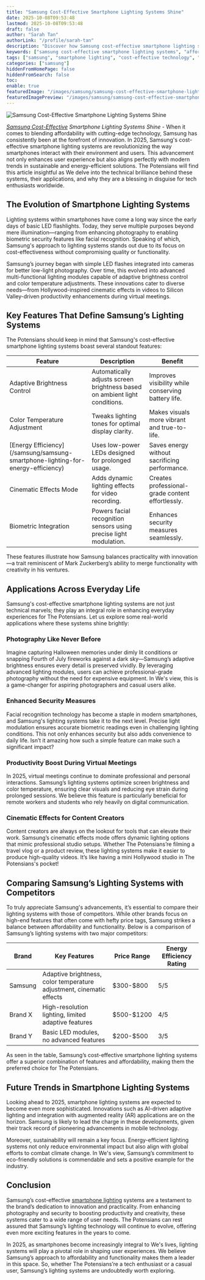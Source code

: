 ```yaml
---
title: "Samsung Cost-Effective Smartphone Lighting Systems Shine"
date: 2025-10-08T09:53:48
lastmod: 2025-10-08T09:53:48
draft: false
author: "Sarah Tan"
authorLink: "/profile/sarah-tan"
description: "Discover how Samsung cost-effective smartphone lighting systems enhance photography with innovative technology and affordable solutions."
keywords: ["samsung cost-effective smartphone lighting systems", "affordable smartphone lighting by Samsung", "Samsung lighting systems 2025"]
tags: ["samsung", "smartphone lighting", "cost-effective technology", "energy-efficient systems"]
categories: ["samsung"]
hiddenFromHomePage: false
hiddenFromSearch: false
toc:
enable: true
featuredImage: "/images/samsung/samsung-cost-effective-smartphone-lighting-systems-shine.jpg"
featuredImagePreview: "/images/samsung/samsung-cost-effective-smartphone-lighting-systems-shine.jpg"
---
```


![Samsung Cost-Effective Smartphone Lighting Systems Shine](/images/samsung/samsung-cost-effective-smartphone-lighting-systems-shine.jpg)


_[Samsung Cost-Effective](/samsung/samsung-cost-effective-smartphone-with-advanced-processor) Smartphone Lighting Systems Shine_ - When it comes to blending affordability with cutting-edge technology, Samsung has consistently been at the forefront of innovation. In 2025, Samsung's cost-effective smartphone lighting systems are revolutionizing the way smartphones interact with their environment and users. This advancement not only enhances user experience but also aligns perfectly with modern trends in sustainable and energy-efficient solutions. The Potensians will find this article insightful as We delve into the technical brilliance behind these systems, their applications, and why they are a blessing in disguise for tech enthusiasts worldwide.

## The Evolution of Smartphone Lighting Systems

Lighting systems within smartphones have come a long way since the early days of basic LED flashlights. Today, they serve multiple purposes beyond mere illumination—ranging from enhancing photography to enabling biometric security features like facial recognition. Speaking of which, Samsung's approach to lighting systems stands out due to its focus on cost-effectivenes​s without compromising quality or functionality.

Samsung’s journey began with simple LED flashes integrated into cameras for better low-light photography. Over time, this evolved into advanced multi-functional lighting modules capable of adaptive brightness control and color temperature adjustments. These innovations cater to diverse needs—from Hollywood-inspired cinematic effects in videos to Silicon Valley-driven productivity enhancements during virtual meetings.

## Key Features That Define Samsung’s Lighting Systems

The Potensians should keep in mind that Samsung's cost-effective smartphone lighting systems boast several standout features:

<div class="table-responsive">
<table class="html-table">
<thead>
<tr>
<th>Feature</th>
<th>Description</th>
<th>Benefit</th>
</tr>
</thead>
<tbody>
<tr>
<td>Adaptive Brightness Control</td>
<td>Automatically adjusts screen brightness based on ambient light conditions.</td>
<td>Improves visibility while conserving battery life.</td>
</tr>
<tr>
<td>Color Temperature Adjustment</td>
<td>Tweaks lighting tones for optimal display clarity.</td>
<td>Makes visuals more vibrant and true-to-life.</td>
</tr>
<tr>
<td>[Energy Efficiency](/samsung/samsung-smartphone-lighting-for-energy-efficiency)</td>
<td>Uses low-power LEDs designed for prolonged usage.</td>
<td>Saves energy without sacrificing performance.</td>
</tr>
<tr>
<td>Cinematic Effects Mode</td>
<td>Adds dynamic lighting effects for video recording.</td>
<td>Creates professional-grade content effortlessly.</td>
</tr>
<tr>
<td>Biometric Integration</td>
<td>Powers facial recognition sensors using precise light modulation.</td>
<td>Enhances security measures seamlessly.</td>
</tr>
</tbody>
</table>
</div>

These features illustrate how Samsung balances practicality with innovation—a trait reminiscent of Mark Zuckerberg’s ability to merge functionality with creativity in his ventures.

## Applications Across Everyday Life

Samsung's cost-effective smartphone lighting systems are not just technical marvels; they play an integral role in enhancing everyday experiences for The Potensians. Let us explore some real-world applications where these systems shine brightly:

### Photography Like Never Before

Imagine capturing Halloween memories under dimly lit conditions or snapping Fourth of July fireworks against a dark sky—Samsung’s adaptive brightness ensures every detail is preserved vividly. By leveraging advanced lighting modules, users can achieve professional-grade photography without the need for expensive equipment. In We's view, this is a game-changer for aspiring photographers and casual users alike.

### Enhanced Security Measures

Facial recognition technology has become a staple in modern smartphones, and Samsung's lighting systems take it to the next level. Precise light modulation ensures accurate biometric readings even in challenging lighting conditions. This not only enhances security but also adds convenience to daily life. Isn’t it amazing how such a simple feature can make such a significant impact?

### Productivity Boost During Virtual Meetings

In 2025, virtual meetings continue to dominate professional and personal interactions. Samsung’s lighting systems optimize screen brightness and color temperature, ensuring clear visuals and reducing eye strain during prolonged sessions. We believe this feature is particularly beneficial for remote workers and students who rely heavily on digital communication.

### Cinematic Effects for Content Creators

Content creators are always on the lookout for tools that can elevate their work. Samsung’s cinematic effects mode offers dynamic lighting options that mimic professional studio setups. Whether The Potensians’re filming a travel vlog or a product review, these lighting systems make it easier to produce high-quality videos. It’s like having a mini Hollywood studio in The Potensians's pocket!

## Comparing Samsung’s Lighting Systems with Competitors

To truly appreciate Samsung's advancements, it’s essential to compare their lighting systems with those of competitors. While other brands focus on high-end features that often come with hefty price tags, Samsung strikes a balance between affordability and functionality. Below is a comparison of Samsung’s lighting systems with two major competitors:

<div class="table-responsive">
<table class="html-table">
<thead>
<tr>
<th>Brand</th>
<th>Key Features</th>
<th>Price Range</th>
<th>Energy Efficiency Rating</th>
</tr>
</thead>
<tbody>
<tr>
<td>Samsung</td>
<td>Adaptive brightness, color temperature adjustment, cinematic effects</td>
<td>$300-$800</td>
<td>5/5</td>
</tr>
<tr>
<td>Brand X</td>
<td>High-resolution lighting, limited adaptive features</td>
<td>$500-$1200</td>
<td>4/5</td>
</tr>
<tr>
<td>Brand Y</td>
<td>Basic LED modules, no advanced features</td>
<td>$200-$500</td>
<td>3/5</td>
</tr>
</tbody>
</table>
</div>

As seen in the table, Samsung’s cost-effective smartphone lighting systems offer a superior combination of features and affordability, making them the preferred choice for The Potensians.

## Future Trends in Smartphone Lighting Systems

Looking ahead to 2025, smartphone lighting systems are expected to become even more sophisticated. Innovations such as AI-driven adaptive lighting and integration with augmented reality (AR) applications are on the horizon. Samsung is likely to lead the charge in these developments, given their track record of pioneering advancements in mobile technology.

Moreover, sustainability will remain a key focus. Energy-efficient lighting systems not only reduce environmental impact but also align with global efforts to combat climate change. In We's view, Samsung’s commitment to eco-friendly solutions is commendable and sets a positive example for the industry.

## Conclusion

Samsung’s cost-effective [smartphone lighting](/samsung/samsung-affordable-smartphone-lighting-solutions) systems are a testament to the brand’s dedication to innovation and practicality. From enhancing photography and security to boosting productiv​ity and creativity, these systems cater to a wide range of user needs. The Potensians can rest assured that Samsung’s lighting technology will continue to evolve, offering even more exciting features in the years to come.

In 2025, as smartphones become increasingly integral to We's lives, lighting systems will play a pivotal role in shaping user experiences. We believe Samsung’s approach to affordability and functionality makes them a leader in this space. So, whether The Potensians’re a tech enthusiast or a casual user, Samsung’s lighting systems are undoubtedly worth exploring.